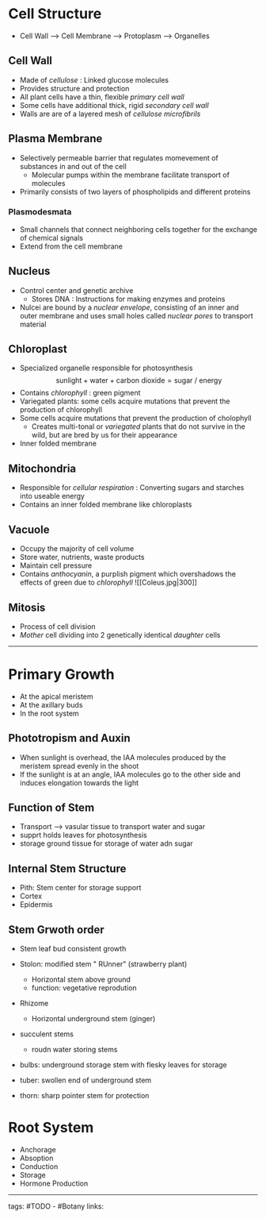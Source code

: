 # Cell Structure
- Cell Wall --> Cell Membrane --> Protoplasm --> Organelles

## Cell Wall
- Made of *cellulose* : Linked glucose molecules
- Provides structure and protection
- All plant cells have a thin, flexible *primary cell wall*
- Some cells have additional thick, rigid *secondary cell wall*
- Walls are are of a layered mesh of *cellulose microfibrils*


## Plasma Membrane
- Selectively permeable barrier that regulates momevement of substances in and out of the cell
	- Molecular pumps within the membrane facilitate transport of molecules
- Primarily consists of two layers of phospholipids and different proteins

### Plasmodesmata
- Small channels that connect neighboring cells together for the exchange of chemical signals
- Extend from the cell membrane

## Nucleus
- Control center and genetic archive
	- Stores DNA : Instructions for making enzymes and proteins
- Nulcei are bound by a *nuclear envelope*, consisting of an inner and outer membrane and uses small holes called *nuclear pores* to transport material

## Chloroplast
- Specialized organelle responsible for photosynthesis
$$\text{sunlight} + \text{water} + \text{carbon dioxide} = \text{sugar / energy}$$
- Contains *chlorophyll* : green pigment
- Variegated plants: some cells acquire mutations that prevent the production of chlorophyll
- Some cells acquire mutations that prevent the production of cholophyll
	- Creates multi-tonal or *variegated* plants that do not survive in the wild, but are bred by us for their appearance
- Inner folded membrane

## Mitochondria
- Responsible for *cellular respiration* : Converting sugars and starches into useable energy
- Contains an inner folded membrane like chloroplasts

## Vacuole
- Occupy the majority of cell volume
- Store water, nutrients, waste products
- Maintain cell pressure
- Contains *anthocyanin*, a purplish pigment which overshadows the effects of green due to *chlorophyll*
![[Coleus.jpg|300]]

## Mitosis
- Process of cell division
- *Mother* cell dividing into 2 genetically identical *daughter* cells



---

# Primary Growth

- At the apical meristem
- At the axillary buds
- In the root system

## Phototropism and Auxin
- When sunlight is overhead, the IAA molecules produced by the meristem spread evenly in the shoot
- If the sunlight is at an angle, IAA molecules go to the other side and induces elongation towards the light

## Function of Stem
- Transport --> vasular tissue to transport water and sugar
- supprt holds leaves for photosynthesis
- storage ground tissue for storage of water adn sugar

## Internal Stem Structure
- Pith: Stem center for storage support
- Cortex
- Epidermis

## Stem Grwoth order
- Stem leaf bud consistent growth

- Stolon: modified stem " RUnner" (strawberry plant)
	- Horizontal stem above ground
	- function: vegetative reprodution

- Rhizome
	- Horizontal underground stem (ginger)

- succulent stems
	- roudn water storing stems

- bulbs: underground storage stem with flesky leaves for storage
- tuber: swollen end of underground stem
- thorn: sharp pointer stem for protection

# Root System
- Anchorage
- Absoption
- Conduction
- Storage
- Hormone Production


---
tags: #TODO - #Botany 
links: